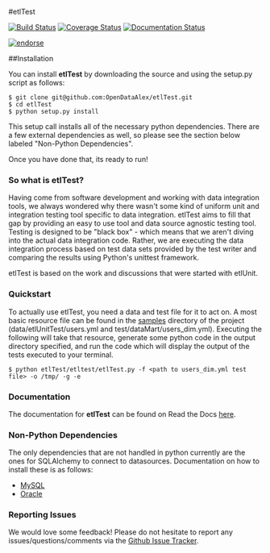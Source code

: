 #etlTest

[![Build Status](https://travis-ci.org/OpenDataAlex/etlTest.png?branch=dev)](https://travis-ci.org/OpenDataAlex/etlTest)
[![Coverage Status](https://coveralls.io/repos/OpenDataAlex/etlTest/badge.png?branch=dev)](https://coveralls.io/r/OpenDataAlex/etlTest?branch=dev)
[![Documentation Status](https://readthedocs.org/projects/etltest/badge/?version=latest)](https://readthedocs.org/projects/etltest/?badge=latest)

[![endorse](https://api.coderwall.com/dbaalex/endorsecount.png)](https://coderwall.com/dbaalex)

##Installation

You can install **etlTest** by downloading the source and using the setup.py script as follows:

    $ git clone git@github.com:OpenDataAlex/etlTest.git
    $ cd etlTest
    $ python setup.py install

This setup call installs all of the necessary python dependencies. There are a few external dependencies as well, so please see the section below labeled "Non-Python Dependencies".

Once you have done that, its ready to run!

### So what is etlTest?

Having come from software development and working with data integration tools, we always wondered why there wasn't 
some kind of uniform unit and integration testing tool specific to data integration.  etlTest aims to fill that gap 
by providing an easy to use tool and data source agnostic testing tool.  Testing is designed to be "black box" - 
which means that we aren't diving into the actual data integration code.  Rather, 
we are executing the data integration process based on test data sets provided by the test writer and comparing the 
results using Python's unittest framework.

etlTest is based on the work and discussions that were started with etlUnit.

### Quickstart

To actually use etlTest, you need a data and test file for it to act on. A most basic resource file can be 
found in 
the [samples](https://github.com/OpenDataAlex/etlTest/tree/dev/etltest/samples) directory of the project 
(data/etlUnitTest/users.yml and test/dataMart/users_dim.yml). 
Executing the
 following will take that resource, generate some python code in the output directory specified, and run the code which will display the output of the tests executed to your terminal.

    $ python etlTest/etltest/etlTest.py -f <path to users_dim.yml test file> -o /tmp/ -g -e

### Documentation

The documentation for **etlTest** can be found on Read the Docs [here](https://etlTest.readthedocs.org/en/latest/).

### Non-Python Dependencies

The only dependencies that are not handled in python currently are the ones for SQLAlchemy to connect to datasources. Documentation on how to install these is as follows:

* [MySQL](https://github.com/OpenDataAlex/etlTest/blob/develop/docs/mysql_deps.md)
* [Oracle](https://github.com/OpenDataAlex/etlTest/blob/develop/docs/oracle_deps.md)

### Reporting Issues

We would love some feedback! Please do not hesitate to report any issues/questions/comments via the [Github Issue Tracker](https://github.com/OpenDataAlex/etlTest/issues).
